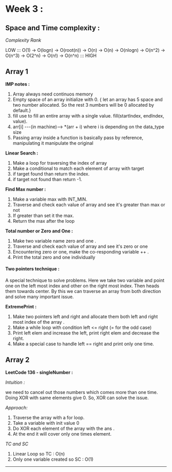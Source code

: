 # Week 3 :

## Space and Time complexity :

_Complexity Rank_

LOW ::: O(1) -> O(logn) -> O(root(n)) -> O(n) -> O(n) -> O(nlogn) -> O(n^2) -> O(n^3) -> O(2^n) -> O(n!) -> O(n^n) ::: HIGH

## Array 1

**IMP notes :**

1. Array always need continuos memory
2. Empty space of an array initialize with 0. { let an array has 5 space and two number allocated. So the rest 3 numbers will be 0 allocated by default.}
3. fill use to fill an entire array with a single value. fill(startIndex, endIndex, value).
4. arr[i] ---(in machine)--> \*(arr + i) where i is depending on the data_type size
5. Passing array inside a function is basically pass by reference, manipulating it manipulate the original

**Linear Search :**

1. Make a loop for traversing the index of array
2. Make a conditional to match each element of array with target
3. if target found than return the index.
4. if target not found than return -1.

**Find Max number :**

1. Make a variable max with INT_MIN.
2. Traverse and check each value of array and see it's greater than max or not
3. If greater than set it the max.
4. Return the max after the loop

**Total number or Zero and One :**

1. Make two variable name zero and one .
2. Traverse and check each value of array and see it's zero or one
3. Encountering zero or one, make the co-responding variable ++ .
4. Print the total zero and one individually

<h4>Two pointers technique :</h4>
A special technique to solve problems. Here we take two variable and point one on the left most index and other on the right most index. Then heads them towards center. By this we can traverse an array from both direction and solve many important issue.

**ExtremePrint :**

1. Make two pointers left and right and allocate them both left and right most index of the array .
2. Make a while loop with condition left <= right (= for the odd case)
3. Print left elem and increase the left, print right elem and decrease the right.
4. Make a special case to handle left == right and print only one time.

## Array 2

**LeetCode 136 - singleNumber :**

<i>Intuition :</i>

we need to cancel out those numbers which comes more than one time. Doing XOR with same elements give 0. So, XOR can solve the issue.

<i>Approach: </i>

1. Traverse the array with a for loop.
2. Take a variable with init value 0
3. Do XOR each element of the array with the ans .
4. At the end it will cover only one times element.

<i>TC and SC</i>

1. Linear Loop so TC : O(n)
1. Only one variable created so SC : O(1)

<hr/>
